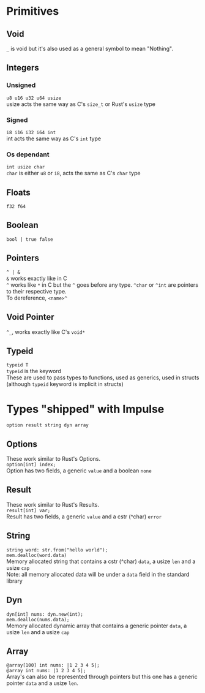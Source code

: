 # Primitives
## Void
`_` is void but it's also used as a general symbol to mean "Nothing".

## Integers
### Unsigned
`u8 u16 u32 u64 usize`<br>
usize acts the same way as C's `size_t` or Rust's `usize` type

### Signed
`i8 i16 i32 i64 int`<br>
int acts the same way as C's `int` type

### Os dependant
`int usize char`<br>
`char` is either `u8` or `i8`, acts the same as C's `char` type

## Floats
`f32 f64`

## Boolean
`bool | true false`

## Pointers
`^ | &`<br>
`&` works exactly like in C<br>
`^` works like `*` in C but the `^` goes before any type. `^char` or `^int` are pointers to their respective type.<br>
To dereference, `<name>^`

## Void Pointer
`^_`, works exactly like C's `void*`

## Typeid
`typeid T`<br>
`typeid` is the keyword<br>
These are used to pass types to functions, used as generics, used in structs (although `typeid` keyword is implicit in structs)

# Types "shipped" with Impulse
`option result string dyn array`

## Options
These work similar to Rust's Options.<br>
`option[int] index;`<br>
Option has two fields, a generic `value` and a boolean `none`

## Result
These work similar to Rust's Results.<br>
`result[int] var;`<br>
Result has two fields, a generic `value` and a cstr (^char) `error`

## String
`string word: str.from("hello world");`<br>
`mem.dealloc(word.data)`<br>
Memory allocated string that contains a cstr (^char) `data`, a usize `len` and a usize `cap`<br>
Note: all memory allocated data will be under a `data` field in the standard library

## Dyn
`dyn[int] nums: dyn.new(int);`<br>
`mem.dealloc(nums.data);`<br>
Memory allocated dynamic array that contains a generic pointer `data`, a usize `len` and a usize `cap`

## Array
`@array[100] int nums: |1 2 3 4 5|;`<br>
`@array int nums: |1 2 3 4 5|;`<br>
Array's can also be represented through pointers but this one has a generic pointer `data` and a usize `len`.

